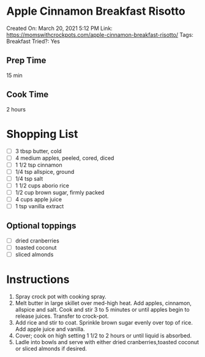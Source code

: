 # Apple Cinnamon Breakfast Risotto

Created On: March 20, 2021 5:12 PM
Link: https://momswithcrockpots.com/apple-cinnamon-breakfast-risotto/
Tags: Breakfast
Tried?: Yes

## Prep Time

15 min

## Cook Time

2 hours

# Shopping List

- [ ]  3 tbsp butter, cold
- [ ]  4 medium apples, peeled, cored, diced
- [ ]  1 1/2 tsp cinnamon
- [ ]  1/4 tsp allspice, ground
- [ ]  1/4 tsp salt
- [ ]  1 1/2 cups aborio rice
- [ ]  1/2 cup brown sugar, firmly packed
- [ ]  4 cups apple juice
- [ ]  1 tsp vanilla extract

## **Optional toppings**

- [ ]  dried cranberries
- [ ]  toasted coconut
- [ ]  sliced almonds

# Instructions

1. Spray crock pot with cooking spray.
2. Melt butter in large skillet over med-high heat. Add apples, cinnamon, allspice and salt. Cook and stir 3 to 5 minutes or until apples begin to release juices. Transfer to crock-pot.
3. Add rice and stir to coat. Sprinkle brown sugar evenly over top of rice. Add apple juice and vanilla.
4. Cover; cook on high setting 1 1/2 to 2 hours or until liquid is absorbed.
5. Ladle into bowls and serve with either dried cranberries,toasted coconut or sliced almonds if desired.